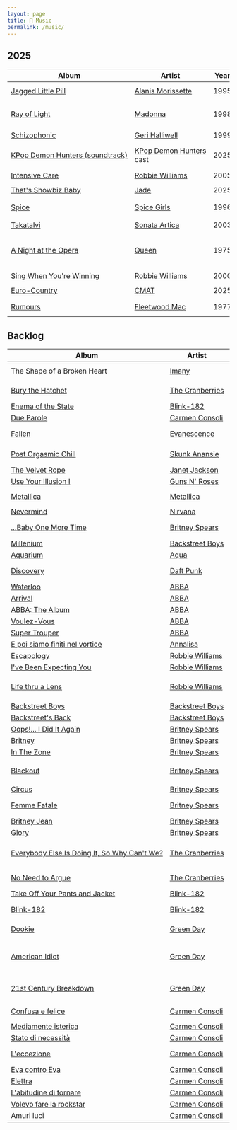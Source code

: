 ```yaml
---
layout: page
title: 🥁 Music
permalink: /music/
---
```


<style>
        a { white-space:nowrap; }
        @media screen and (min-width: 600px) {
                .wrapper { margin-left: 5em;}
                .post-content { margin-left: 3em;}
        }
</style>

## 2025

| Album | Artist | Year | Genre | When | Rating |
|-------|--------|------|:-------|------|--------|
| [Jagged Little Pill](https://en.wikipedia.org/wiki/Jagged_Little_Pill) | [Alanis Morissette](https://en.wikipedia.org/wiki/Alanis_Morissette) | 1995 | <nobr><code>alternative rock</code>, <code>post-grunge</code></nobr> | <nobr>October 18th</nobr> | ⭐️⭐️⭐️⭐️ |
| [Ray of Light](https://en.wikipedia.org/wiki/Ray_of_Light) | [Madonna](https://en.wikipedia.org/wiki/Madonna) | 1998 |  <nobr><code>electronica</code>, <code>trip hop</code>, <code>techno-pop</code>,<br/><code>new-age</code></nobr> | <nobr>October 18th</nobr> | ⭐️⭐️⭐️⭐️ |
| [Schizophonic](https://en.wikipedia.org/wiki/Schizophonic_(Geri_Halliwell_album)) | [Geri Halliwell](https://en.wikipedia.org/wiki/Geri_Halliwell) | 1999 |  <nobr><code>dance-pop</code>, <code>pop</code></nobr> | <nobr>October 12th</nobr> | ⭐️⭐️⭐️ |
| [KPop Demon Hunters (soundtrack)](https://en.wikipedia.org/wiki/KPop_Demon_Hunters_(soundtrack)) | [KPop Demon Hunters](https://en.wikipedia.org/wiki/KPop_Demon_Hunters) cast | 2025 |  <nobr><code>k-pop</code>, <code>electropop</code>, <code>film soundtrack</code></nobr> | <nobr>October 5th</nobr> | ⭐️⭐️⭐️⭐️⭐️ |
| [Intensive Care](https://en.wikipedia.org/wiki/Intensive_Care_(album)) | [Robbie Williams](https://en.wikipedia.org/wiki/Robbie_Williams) | 2005 |  <nobr><code>pop-rock</code></nobr> | <nobr>October 4th</nobr> | ⭐️⭐️⭐️⭐️ |
| [That's Showbiz Baby](https://en.wikipedia.org/wiki/That%27s_Showbiz_Baby) | [Jade](https://en.wikipedia.org/wiki/Jade_Thirlwall) | 2025 |  <nobr><code>pop</code></nobr> | <nobr>September 21st</nobr> | ⭐️⭐️ |
| [Spice](https://en.wikipedia.org/wiki/Spice_(album)) | [Spice Girls](https://en.wikipedia.org/wiki/Spice_Girls) | 1996 |  <nobr><code>pop</code>, <code>dance-pop</code>, <code>teen pop</code>, <code>R&B</code></nobr> | <nobr>September 20th</nobr>  | ⭐️⭐️⭐️⭐️ |
| [Takatalvi](https://en.wikipedia.org/wiki/Sonata_Arctica_discography#Extended_plays) | [Sonata Artica](https://en.wikipedia.org/wiki/Sonata_Arctica) | 2003 |  <nobr><code>power metal</code></nobr> | <nobr>September 14th</nobr>  | ⭐️⭐️ |
| [A Night at the Opera](https://en.wikipedia.org/wiki/A_Night_at_the_Opera_(Queen_album)) | [Queen](https://en.wikipedia.org/wiki/Queen_(band)) | 1975 |  <nobr><code>progressive rock</code>, <code>pop</code>,<br/><code>heavy metal</code>, <code>hard rock</code>, <code>avant-pop</code></nobr> | <nobr>September 13th</nobr> | ⭐️⭐️⭐️ |
| [Sing When You're Winning](https://en.wikipedia.org/wiki/Sing_When_You're_Winning) | [Robbie Williams](https://en.wikipedia.org/wiki/Robbie_Williams) | 2000 |  <nobr><code>dance</code>, <code>pop</code></nobr> | <nobr>September 12th</nobr> | ⭐️⭐️⭐️⭐️ |
| [Euro-Country](https://en.wikipedia.org/wiki/Euro-Country) | [CMAT](https://en.wikipedia.org/wiki/CMAT_(musician)) | 2025 |  <nobr><code>indie pop</code>, <code>country</code></nobr> | <nobr>August 31st</nobr> | ⭐️⭐️ |
| [Rumours](https://en.wikipedia.org/wiki/Rumours_(album)) | [Fleetwood Mac](https://en.wikipedia.org/wiki/Fleetwood_Mac) | 1977 |  <nobr><code>pop rock</code>, <code>soft rock</code></nobr> | <nobr>August 31st</nobr> | ⭐️⭐️⭐️⭐️⭐️ |

## Backlog

| Album | Artist | Year | Genre |
|-------|--------|------|-------|
| The Shape of a Broken Heart | [Imany](https://en.wikipedia.org/wiki/Imany) | 2011 |  <nobr><code>folk</code>, <code>soul</code>, <code>pop rock</code></nobr> |
| [Bury the Hatchet](https://en.wikipedia.org/wiki/Bury_the_Hatchet_(album)) | [The Cranberries](https://en.wikipedia.org/wiki/The_Cranberries) | 1999 |  <nobr><code>alternative rock</code>, <code>folk rock</code>, <code>indie pop</code>, <code>jangle pop</code></nobr> |
| [Enema of the State](https://en.wikipedia.org/wiki/Enema_of_the_State) | [Blink-182](https://en.wikipedia.org/wiki/Blink-182) | 1999 | <nobr><code>pop-punk</code>, <code>skate punk</code></nobr> |
| [Due Parole](https://en.wikipedia.org/wiki/Due_parole) | [Carmen Consoli](https://en.wikipedia.org/wiki/Carmen_Consoli) | 1996 |  <nobr><code>pop rock</code></nobr> |
| [Fallen](https://en.wikipedia.org/wiki/Fallen_(Evanescence_album))  | [Evanescence](https://en.wikipedia.org/wiki/Evanescence) | 2003 |  <nobr><code>nu metal</code>, <code>alternative metal</code>, <code>gothic metal</code></nobr> |
| [Post Orgasmic Chill](https://en.wikipedia.org/wiki/Post_Orgasmic_Chill) | [Skunk Anansie](https://en.wikipedia.org/wiki/Skunk_Anansie) | 1999 |  <nobr><code>alternative rock</code>, <code>hard rock</code>, <code>alternative metal</code></nobr> |
| [The Velvet Rope](https://en.wikipedia.org/wiki/The_Velvet_Rope) | [Janet Jackson](https://en.wikipedia.org/wiki/Janet_Jackson) | 1997 | <nobr><code>R&B</code>, <code>pop</code></nobr> |
| [Use Your Illusion I](https://en.wikipedia.org/wiki/Use_Your_Illusion_I) | [Guns N' Roses](https://en.wikipedia.org/wiki/Guns_N%27_Roses) | 1991 |  <nobr><code>hard rock</code></nobr> |
| [Metallica](https://en.wikipedia.org/wiki/Metallica_(album)) | [Metallica](https://en.wikipedia.org/wiki/Metallica) | 1991 |  <nobr><code>heavy metal</code>, <code>groove metal</code></nobr> |
| [Nevermind](https://en.wikipedia.org/wiki/Nevermind) | [Nirvana](https://en.wikipedia.org/wiki/Nirvana_(band)) | 1991 |  <nobr><code>grunge</code>, <code>alternative rock</code></nobr> |
| [...Baby One More Time](https://en.wikipedia.org/wiki/...Baby_One_More_Time_(album)) | [Britney Spears](https://en.wikipedia.org/wiki/Britney_Spears) | 1999 |  <nobr><code>pop</code>, <code>bubblegum pop</code>, <code>dance-pop</code>, <code>teen pop</code></nobr> |
| [Millenium](https://en.wikipedia.org/wiki/Millennium_(Backstreet_Boys_album)) | [Backstreet Boys](https://en.wikipedia.org/wiki/Backstreet_Boys) | 1999 | <nobr><code>pop</code></nobr> |
| [Aquarium](https://en.wikipedia.org/wiki/Aquarium_(Aqua_album)) | [Aqua](https://en.wikipedia.org/wiki/Aqua_(band)) | 1997 |  <nobr><code>eurodance</code>, <code>eurodisco</code></nobr> |
| [Discovery](https://en.wikipedia.org/wiki/Discovery_(Daft_Punk_album)) | [Daft Punk](https://en.wikipedia.org/wiki/Daft_Punk) | 2001 |  <nobr><code>french house</code>, <code>disco</code>, <code>nu-disco</code>, <code>house</code>, <code>electro-funk</code></nobr> |
| [Waterloo](https://en.wikipedia.org/wiki/Waterloo_(album) ) | [ABBA](https://en.wikipedia.org/wiki/ABBA) | 1974 |  <nobr><code>europop</code>, <code>rock</code></nobr> |
| [Arrival](https://en.wikipedia.org/wiki/Arrival_(ABBA_album)) | [ABBA](https://en.wikipedia.org/wiki/ABBA) | 1976 |  <nobr><code>pop</code>, <code>eurodisco</code></nobr> |
| [ABBA: The Album](https://en.wikipedia.org/wiki/ABBA:_The_Album) | [ABBA](https://en.wikipedia.org/wiki/ABBA) | 1977 |  <nobr><code>art rock</code>, <code>dance-rock</code>, <code>pop</code></nobr> |
| [Voulez-Vous](https://en.wikipedia.org/wiki/Voulez-Vous) | [ABBA](https://en.wikipedia.org/wiki/ABBA) | 1979 |  <nobr><code>europop</code>, <code>eurodisco</code></nobr> |
| [Super Trouper](https://en.wikipedia.org/wiki/Super_Trouper_(album)) | [ABBA](https://en.wikipedia.org/wiki/ABBA) | 1980 |  <nobr><code>pop</code>, <code>pop rock</code></nobr> |
| [E poi siamo finiti nel vortice](https://en.wikipedia.org/wiki/E_poi_siamo_finiti_nel_vortice) | [Annalisa](https://en.wikipedia.org/wiki/Annalisa) | 2023 |  <nobr><code>electropop</code>, <code>dance-pop</code>, <code>pop</code></nobr> |
| [Escapology](https://en.wikipedia.org/wiki/Escapology_(album)) | [Robbie Williams](https://en.wikipedia.org/wiki/Robbie_Williams) | 2002 |  <nobr><code>pop rock</code></nobr> |
| [I've Been Expecting You](https://en.wikipedia.org/wiki/I%27ve_Been_Expecting_You) | [Robbie Williams](https://en.wikipedia.org/wiki/Robbie_Williams) | 1998 |  <nobr><code>pop</code></nobr> |
| [Life thru a Lens](https://en.wikipedia.org/wiki/Life_thru_a_Lens) | [Robbie Williams](https://en.wikipedia.org/wiki/Robbie_Williams) | 1997 |  <nobr><code>pop</code>, <code>rock</code>, <code>britpop</code>, <code>glam rock</code>, <code>pop rock</code>, <code>power pop</code></nobr> |
| [Backstreet Boys](https://en.wikipedia.org/wiki/Backstreet_Boys_(1996_album)) | [Backstreet Boys](https://en.wikipedia.org/wiki/Backstreet_Boys) | 1996 | <nobr><code>R&B</code>, <code>pop</code>, <code>dance-pop</code>, <code>teen pop</code></nobr> |
| [Backstreet's Back](https://en.wikipedia.org/wiki/Backstreet%27s_Back) | [Backstreet Boys](https://en.wikipedia.org/wiki/Backstreet_Boys) | 1996 | <nobr><code>dance-pop</code>, <code>teen pop</code></nobr> |
| [Oops!... I Did It Again](https://en.wikipedia.org/wiki/Oops!..._I_Did_It_Again_(album)) | [Britney Spears](https://en.wikipedia.org/wiki/Britney_Spears) | 2000 |  <nobr><code>dance-pop</code>, <code>pop</code>, <code>teen-pop</code></nobr> |
| [Britney](https://en.wikipedia.org/wiki/Britney_(album)) | [Britney Spears](https://en.wikipedia.org/wiki/Britney_Spears) | 2001 |  <nobr><code>dance-pop</code>, <code>pop</code>, <code>teen-pop</code></nobr> |
| [In The Zone](https://en.wikipedia.org/wiki/In_the_Zone) | [Britney Spears](https://en.wikipedia.org/wiki/Britney_Spears) | 2003 |  <nobr><code>dance-pop</code>, <code>pop</code>, <code>hip-pop</code></nobr> |
| [Blackout](https://en.wikipedia.org/wiki/Blackout_(Britney_Spears_album)) | [Britney Spears](https://en.wikipedia.org/wiki/Britney_Spears) | 2007 |  <nobr><code>dance-pop</code>, <code>electropop</code>, <code>techno</code>, <code>avant-disco</code></nobr> |
| [Circus](https://en.wikipedia.org/wiki/Circus_(Britney_Spears_album)) | [Britney Spears](https://en.wikipedia.org/wiki/Britney_Spears) | 2008 |  <nobr><code>dance-pop</code>, <code>pop</code></nobr> |
| [Femme Fatale](https://en.wikipedia.org/wiki/Femme_Fatale_(Britney_Spears_album)) | [Britney Spears](https://en.wikipedia.org/wiki/Britney_Spears) | 2011 |  <nobr><code>dance-pop</code>, <code>electropop</code>, <code>synth-pop</code>, <code>EDM</code></nobr> |
| [Britney Jean](https://en.wikipedia.org/wiki/Britney_Jean) | [Britney Spears](https://en.wikipedia.org/wiki/Britney_Spears) | 2013 |  <nobr><code>pop</code>, <code>EDM</code></nobr> |
| [Glory](https://en.wikipedia.org/wiki/Glory_(Britney_Spears_album)) | [Britney Spears](https://en.wikipedia.org/wiki/Britney_Spears) | 2016 |  <nobr><code>pop</code>, <code>dance-pop</code>, <code>R&B</code></nobr> |
| [Everybody Else Is Doing It, So Why Can't We?](https://en.wikipedia.org/wiki/Everybody_Else_Is_Doing_It,_So_Why_Can%27t_We%3F) | [The Cranberries](https://en.wikipedia.org/wiki/The_Cranberries) | 1993 |  <nobr><code>alternative rock</code>, <code>indie pop</code>, <code>Irish folk</code>, <code>jangle pop</code>, <code>post-punk</code>, <code>dream pop</code></nobr> |
| [No Need to Argue](https://en.wikipedia.org/wiki/No_Need_to_Argue) | [The Cranberries](https://en.wikipedia.org/wiki/The_Cranberries) | 1994 |  <nobr><code>alternative rock</code>, <code>jangle pop</code>, <code>Irish folk</code>, <code>post-punk</code></nobr> |
| [Take Off Your Pants and Jacket](https://en.wikipedia.org/wiki/Take_Off_Your_Pants_and_Jacket) | [Blink-182](https://en.wikipedia.org/wiki/Blink-182) | 2001 | <nobr><code>pop-punk</code>, <code>punk-rock</code></nobr> |
| [Blink-182](https://en.wikipedia.org/wiki/Blink-182_(album)) | [Blink-182](https://en.wikipedia.org/wiki/Blink-182) | 2003 | <nobr><code>pop-punk</code>, <code>alternative</code>, <code>rock emo</code>, <code>new wave</code>, <code>post-hardcore</code></nobr> |
| [Dookie](https://en.wikipedia.org/wiki/Dookie) | [Green Day](https://en.wikipedia.org/wiki/Green_Day) | 1994 | <nobr><code>punk rock</code>, <code>pop-punk</code>, <code>skate punk</code></nobr> |
| [American Idiot](https://en.wikipedia.org/wiki/American_Idiot) | [Green Day](https://en.wikipedia.org/wiki/Green_Day) | 2003 | <nobr><code>punk rock</code>, <code>pop-punk</code>, <code>alternative rock</code>, <code>skate punk</code>, <code>power pop</code></nobr> |
| [21st Century Breakdown](https://en.wikipedia.org/wiki/21st_Century_Breakdown) | [Green Day](https://en.wikipedia.org/wiki/Green_Day) | 2009 | <nobr><code>Punk rock</code>, <code>pop-punk</code>, <code>arena rock</code>, <code>power pop</code>, <code>alternative rock</code></nobr> |
| [Confusa e felice](https://en.wikipedia.org/wiki/Confusa_e_felice) | [Carmen Consoli](https://en.wikipedia.org/wiki/Carmen_Consoli) | 1997 |  <nobr><code>pop rock</code>, <code>alternative rock</code></nobr> |
| [Mediamente isterica](https://en.wikipedia.org/wiki/Mediamente_isterica) | [Carmen Consoli](https://en.wikipedia.org/wiki/Carmen_Consoli) | 1998 |  <nobr><code>rock</code></nobr> |
| [Stato di necessità](https://en.wikipedia.org/wiki/Stato_di_necessità) | [Carmen Consoli](https://en.wikipedia.org/wiki/Carmen_Consoli) | 2000 |  <nobr><code>pop rock</code></nobr> |
| [L'eccezione](https://en.wikipedia.org/wiki/L%27eccezione_(album)) | [Carmen Consoli](https://en.wikipedia.org/wiki/Carmen_Consoli) | 2002 |  <nobr><code>bossa nova</code>, <code>pop rock</code>, <code>alternative rock</code></nobr> |
| [Eva contro Eva](https://en.wikipedia.org/wiki/Eva_contro_Eva) | [Carmen Consoli](https://en.wikipedia.org/wiki/Carmen_Consoli) | 2006 |  <nobr><code>rock</code></nobr> |
| [Elettra](https://en.wikipedia.org/wiki/Elettra_(album)) | [Carmen Consoli](https://en.wikipedia.org/wiki/Carmen_Consoli) | 2009 |  <nobr><<code>acustic</code></nobr> |
| [L'abitudine di tornare](https://en.wikipedia.org/wiki/L%27abitudine_di_tornare) | [Carmen Consoli](https://en.wikipedia.org/wiki/Carmen_Consoli) | 2015 | <nobr><code>pop folk</code>, <code>rock</code>, <code>electronica</code></nobr> |
| [Volevo fare la rockstar](https://en.wikipedia.org/wiki/Volevo_fare_la_rockstar) | [Carmen Consoli](https://en.wikipedia.org/wiki/Carmen_Consoli) | 2015 | <nobr><code>soft rock</code>, <code>electroacustic</code></nobr> |
| Amuri luci | [Carmen Consoli](https://en.wikipedia.org/wiki/Carmen_Consoli) | 2025 | <nobr></nobr> |